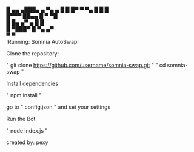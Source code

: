 █ ▄▄  ▄███▄       ▄  ▀▄    ▄ 
█   █ █▀   ▀  ▀▄   █   █  █  
█▀▀▀  ██▄▄      █ ▀     ▀█   
█     █▄   ▄▀  ▄ █      █    
 █    ▀███▀   █   ▀▄  ▄▀     
  ▀            ▀             
!Running: Somnia AutoSwap!


Clone the repository:

  " git clone https://github.com/username/somnia-swap.git "
  " cd somnia-swap "

Install dependencies
 
  " npm install "

go to " config.json " and set your settings

Run the Bot

  " node index.js "


created by: pexy

  


